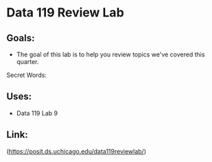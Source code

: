 # Data 119 Review Lab
## Goals:
+ The goal of this lab is to help you review topics we've covered this quarter.

Secret Words: 

## Uses:
- Data 119 Lab 9

## Link:
(https://posit.ds.uchicago.edu/data119reviewlab/)